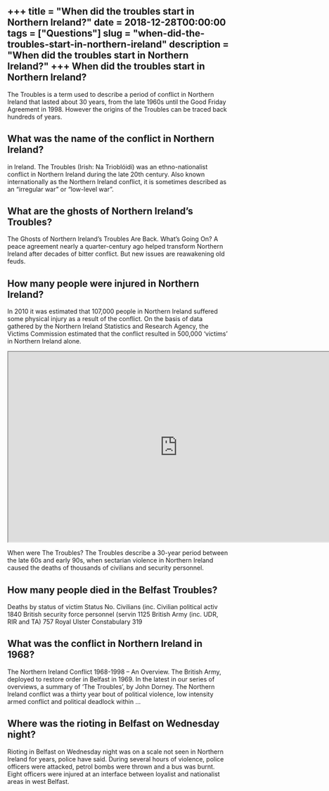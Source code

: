+++
title = "When did the troubles start in Northern Ireland?"
date = 2018-12-28T00:00:00
tags = ["Questions"]
slug = "when-did-the-troubles-start-in-northern-ireland"
description = "When did the troubles start in Northern Ireland?"
+++
When did the troubles start in Northern Ireland?
------------------------------------------------

The Troubles is a term used to describe a period of conflict in Northern Ireland that lasted about 30 years, from the late 1960s until the Good Friday Agreement in 1998. However the origins of the Troubles can be traced back hundreds of years.

What was the name of the conflict in Northern Ireland?
------------------------------------------------------

in Ireland. The Troubles (Irish: Na Trioblóidí) was an ethno-nationalist conflict in Northern Ireland during the late 20th century. Also known internationally as the Northern Ireland conflict, it is sometimes described as an “irregular war” or “low-level war”.

What are the ghosts of Northern Ireland’s Troubles?
---------------------------------------------------

The Ghosts of Northern Ireland’s Troubles Are Back. What’s Going On? A peace agreement nearly a quarter-century ago helped transform Northern Ireland after decades of bitter conflict. But new issues are reawakening old feuds.

How many people were injured in Northern Ireland?
-------------------------------------------------

In 2010 it was estimated that 107,000 people in Northern Ireland suffered some physical injury as a result of the conflict. On the basis of data gathered by the Northern Ireland Statistics and Research Agency, the Victims Commission estimated that the conflict resulted in 500,000 ‘victims’ in Northern Ireland alone.

<iframe allow="accelerometer; autoplay; clipboard-write; encrypted-media; gyroscope; picture-in-picture" allowfullscreen="" class="__youtube_prefs__  epyt-is-override  no-lazyload" data-no-lazy="1" data-origheight="433" data-origwidth="770" data-skipgform_ajax_framebjll="" height="433" id="_ytid_11267" loading="lazy" src="https://www.youtube.com/embed/61JisaFGHFY?enablejsapi=1&autoplay=0&cc_load_policy=0&cc_lang_pref=&iv_load_policy=1&loop=0&modestbranding=0&rel=1&fs=1&playsinline=0&autohide=2&theme=dark&color=red&controls=1&" title="YouTube player" width="770"></iframe>

When were The Troubles? The Troubles describe a 30-year period between the late 60s and early 90s, when sectarian violence in Northern Ireland caused the deaths of thousands of civilians and security personnel.

How many people died in the Belfast Troubles?
---------------------------------------------

Deaths by status of victim Status No. Civilians (inc. Civilian political activ 1840 British security force personnel (servin 1125 British Army (inc. UDR, RIR and TA) 757 Royal Ulster Constabulary 319

What was the conflict in Northern Ireland in 1968?
--------------------------------------------------

The Northern Ireland Conflict 1968-1998 – An Overview. The British Army, deployed to restore order in Belfast in 1969. In the latest in our series of overviews, a summary of ‘The Troubles’, by John Dorney. The Northern Ireland conflict was a thirty year bout of political violence, low intensity armed conflict and political deadlock within …

Where was the rioting in Belfast on Wednesday night?
----------------------------------------------------

Rioting in Belfast on Wednesday night was on a scale not seen in Northern Ireland for years, police have said. During several hours of violence, police officers were attacked, petrol bombs were thrown and a bus was burnt. Eight officers were injured at an interface between loyalist and nationalist areas in west Belfast.
